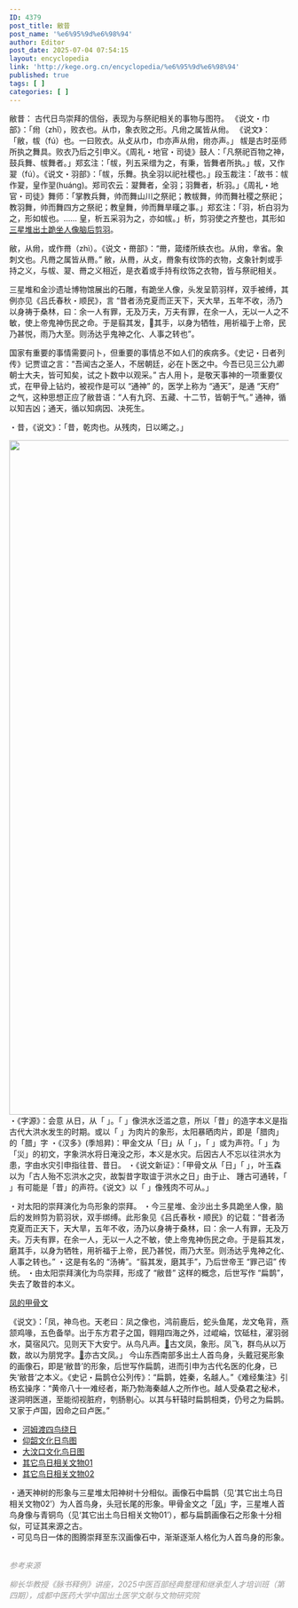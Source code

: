 ```yaml
---
ID: 4379
post_title: 敝昔
post_name: '%e6%95%9d%e6%98%94'
author: Editor
post_date: 2025-07-04 07:54:15
layout: encyclopedia
link: 'http://kege.org.cn/encyclopedia/%e6%95%9d%e6%98%94'
published: true
tags: [ ]
categories: [ ]
---
```

敝昔：
古代日鸟崇拜的信俗，表现为与祭祀相关的事物与图符。
《说文・巾部》：「㡀（zhǐ），败衣也。从巾，象衣败之形。凡㡀之属皆从㡀。
《说文》：「敝，帗（fú）也。一曰败衣。从攴从巾，巾亦声从㡀，㡀亦声。」
帗是古时巫师所执之舞具。败衣乃后之引申义。《周礼・地官・司徒》鼓人：「凡祭祀百物之神，鼓兵舞、帗舞者。」郑玄注：「帗，列五采缯为之，有秉，皆舞者所执。」帗，又作翇（fú）。《说文・羽部》：「帗，乐舞。执全羽以祀社稷也。」段玉裁注：「故书：帗作翇，皇作䍿(huáng)。郑司农云：翇舞者，全羽；羽舞者，析羽。」《周礼・地官・司徒》舞师：「掌教兵舞，帅而舞山川之祭祀；教帗舞，帅而舞社稷之祭祀；教羽舞，帅而舞四方之祭祀；教皇舞，帅而舞旱暵之事。」郑玄注：「羽，析白羽为之，形如帗也。…… 皇，析五采羽为之，亦如帗。」析，剪羽使之齐整也，其形如<a href="https://github.com/tomxiongs/kegeorgcn/blob/master/pictures/%E4%B8%89%E6%98%9F%E5%A0%86%E5%87%BA%E5%9C%9F%E8%B7%AA%E5%9D%90%E4%BA%BA%E5%83%8F%E8%84%91%E5%90%8E%E5%89%AA%E7%BE%BD.PNG">三星堆出土跪坐人像脑后剪羽</a>。

敝，从㡀，或作黹（zhì）。《说文・黹部》：“黹，箴缕所紩衣也。从㡀，丵省。象刺文也。凡黹之属皆从黹。” 敝，从黹，从攴，黹象有纹饰的衣物，攴象针刺或手持之义，与帗、翇、黹之义相近，是衣着或手持有纹饰之衣物，皆与祭祀相关。

三星堆和金沙遗址博物馆展出的石雕，有跪坐人像，头发呈箭羽样，双手被缚，其例亦见《吕氏春秋・顺民》，言 “昔者汤克夏而正天下，天大旱，五年不收，汤乃以身祷于桑林，曰：余一人有罪，无及万夫，万夫有罪，在余一人，无以一人之不敏，使上帝鬼神伤民之命。于是翦其发，𨟖其手，以身为牺牲，用祈福于上帝，民乃甚悦，雨乃大至。则汤达乎鬼神之化、人事之转也”。

国家有重要的事情需要问卜，但重要的事情总不如人们的疾病多。《史记・日者列传》记贾谊之言：“吾闻古之圣人，不居朝廷，必在卜医之中。今吾已见三公九卿朝士大夫，皆可知矣，试之卜数中以观采。” 古人用卜，是敬天事神的一项重要仪式，在甲骨上钻灼，被视作是可以 “通神” 的，医学上称为 “通天”，是通 “天府” 之气，这种思想正应了敝昔语：“人有九窍、五藏、十二节，皆朝于气。” 通神，循以知吉凶；通天，循以知病因、决死生。

・昔，《说文》：「昔，乾肉也。从残肉，日以晞之。」

<img class="alignnone size-full" src="https://github.com/tomxiongs/kegeorgcn/blob/master/pictures/%E6%98%94.PNG?raw=true" width="1883" height="1215" />
・《字源》：会意 从日，从「 」。「 」像洪水泛滥之意，所以「昔」的造字本义是指古代大洪水发生的时期。或以「 」为肉片的象形，太阳暴晒肉片，即是「腊肉」的「腊」字
・《汉多》(季旭昇)：甲金文从「日」从「 」，「 」或为声符。「 」为「災」的初文，字象洪水将日淹没之形，本义是水灾。后因古人不忘以往洪水为患，字由水灾引申指往昔、昔日。
・《说文新证》：「甲骨文从「日」「 」，叶玉森以为「古人殆不忘洪水之灾，故製昔字取谊于洪水之日」由于止、 踵古可通转，「 」有可能是「昔」的声符。《说文》以「 」像残肉不可从。」

・对太阳的崇拜演化为鸟形象的崇拜。
・今三星堆、金沙出土多具跪坐人像，脑后的发辫剪为箭羽状，双手绑缚。此形象见《吕氏春秋・顺民》的记载：“昔者汤克夏而正天下，天大旱，五年不收，汤乃以身祷于桑林，曰：余一人有罪，无及万夫。万夫有罪，在余一人，无以一人之不敏，使上帝鬼神伤民之命。于是翦其发，磨其手，以身为牺牲，用祈福于上帝，民乃甚悦，雨乃大至。则汤达乎鬼神之化、人事之转也。”
・这是有名的 “汤祷”。“翦其发，磨其手”，乃后世帝王 “罪己诏” 传统。
・由太阳崇拜演化为鸟崇拜，形成了 “敝昔” 这样的概念，后世写作 “扁鹊”，失去了敢昔的本义。

<a href="https://github.com/tomxiongs/kegeorgcn/blob/master/pictures/%E5%87%A400.PNG">凤的甲骨文</a>

《说文》：「凤，神鸟也。天老曰：凤之像也，鸿前鹿后，蛇头鱼尾，龙文龟背，燕颔鸡喙，五色备举。出于东方君子之国，翱翔四海之外，过崐崘，饮砥柱，濯羽弱水，莫宿风穴。见则天下大安宁。从鸟凡声。<a href="https://github.com/tomxiongs/kegeorgcn/blob/master/pictures/%E5%87%A401.PNG">𢐴</a>古文凤，象形。凤飞，群鸟从以万数，故以为朋党字。<a href="https://github.com/tomxiongs/kegeorgcn/blob/master/pictures/%E5%87%A402.PNG">𪈵</a>亦古文凤。」
今山东西南部多出土人首鸟身，头戴冠冕形象的画像石，即是‘敝昔’的形象，后世写作扁鹊，进而引申为古代名医的化身，已失‘敝昔’之本义。《史记・扁鹊仓公列传》：“扁鹊，姓秦，名越人。”《难经集注》引杨玄操序：“黄帝八十一难经者，斯乃勃海秦越人之所作也。越人受桑君之秘术，遂洞明医道，至能彻视脏府，刳肠剔心。以其与轩辕时扁鹊相类，仍号之为扁鹊。又家于卢国，因命之曰卢医。”
<ul>
 	<li><a href="https://github.com/tomxiongs/kegeorgcn/blob/master/pictures/%E6%B2%B3%E5%A7%86%E6%B8%A1%E5%9B%9B%E9%B8%9F%E7%BB%95%E6%97%A5.png">河姆渡四鸟绕日</a></li>
 	<li><a href="https://github.com/tomxiongs/kegeorgcn/blob/master/pictures/%E4%BB%B0%E9%9F%B6%E6%96%87%E5%8C%96%E6%97%A5%E9%B8%9F.png">仰韶文化日鸟图</a></li>
 	<li><a href="https://github.com/tomxiongs/kegeorgcn/blob/master/pictures/%E5%A4%A7%E6%B1%B6%E5%8F%A3%E6%96%87%E5%8C%96%E9%B8%9F%E6%97%A5%E5%9B%BE.png">大汶口文化鸟日图</a></li>
 	<li><a href="https://github.com/tomxiongs/kegeorgcn/blob/master/pictures/%E5%85%B6%E5%AE%83%E5%87%BA%E5%9C%9F%E9%B8%9F%E6%97%A5%E7%9B%B8%E5%85%B3%E6%96%87%E7%89%A901.png">其它鸟日相关文物01</a></li>
 	<li><a href="https://github.com/tomxiongs/kegeorgcn/blob/master/pictures/%E5%85%B6%E5%AE%83%E5%87%BA%E5%9C%9F%E9%B8%9F%E6%97%A5%E7%9B%B8%E5%85%B3%E6%96%87%E7%89%A902.png">其它鸟日相关文物02</a></li>
</ul>
<div class="auto-hide-last-sibling-br paragraph-JOTKXA paragraph-element br-paragraph-space">・通天神树的形象与三星堆太阳神树十分相似。画像石中扁鹊（见‘其它出土鸟日相关文物02’）为人首鸟身，头冠长尾的形象。甲骨金文之「<a href="https://github.com/tomxiongs/kegeorgcn/blob/master/pictures/%E5%87%A403.png">凤</a>」字，三星堆人首鸟身像与青铜鸟（见‘其它出土鸟日相关文物01’），都与扁鹊画像石之形象十分相似，可证其来源之古。</div>
<div class="auto-hide-last-sibling-br paragraph-JOTKXA paragraph-element br-paragraph-space">・可见鸟日一体的图腾崇拜至东汉画像石中，渐渐逐渐人格化为人首鸟身的形象。</div>
&nbsp;

<em><span style="color: #999999;">参考来源</span></em>

<em><span style="color: #999999;">柳长华教授《脉书释例》讲座，2025中医百部经典整理和继承型人才培训班（第四期），成都中医药大学中国出土医学文献与文物研究院</span></em>

&nbsp;